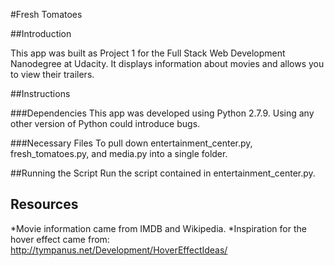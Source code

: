 #Fresh Tomatoes

##Introduction

This app was built as Project 1 for the Full Stack Web Development Nanodegree at Udacity. It displays information about movies and allows you to view their trailers.

##Instructions

###Dependencies
This app was developed using Python 2.7.9. Using any other version of Python could introduce bugs.

###Necessary Files
To pull down entertainment_center.py, fresh_tomatoes.py, and media.py into a single folder.

##Running the Script
Run the script contained in entertainment_center.py.

## Resources

*Movie information came from IMDB and Wikipedia.
*Inspiration for the hover effect came from: http://tympanus.net/Development/HoverEffectIdeas/
